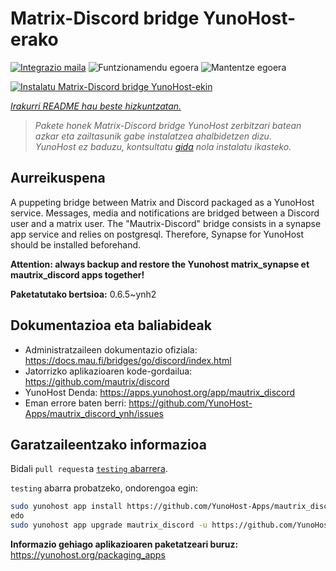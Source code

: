 <!--
Ohart ongi: README hau automatikoki sortu da <https://github.com/YunoHost/apps/tree/master/tools/readme_generator>ri esker
EZ editatu eskuz.
-->

# Matrix-Discord bridge YunoHost-erako

[![Integrazio maila](https://dash.yunohost.org/integration/mautrix_discord.svg)](https://dash.yunohost.org/appci/app/mautrix_discord) ![Funtzionamendu egoera](https://ci-apps.yunohost.org/ci/badges/mautrix_discord.status.svg) ![Mantentze egoera](https://ci-apps.yunohost.org/ci/badges/mautrix_discord.maintain.svg)

[![Instalatu Matrix-Discord bridge YunoHost-ekin](https://install-app.yunohost.org/install-with-yunohost.svg)](https://install-app.yunohost.org/?app=mautrix_discord)

*[Irakurri README hau beste hizkuntzatan.](./ALL_README.md)*

> *Pakete honek Matrix-Discord bridge YunoHost zerbitzari batean azkar eta zailtasunik gabe instalatzea ahalbidetzen dizu.*  
> *YunoHost ez baduzu, kontsultatu [gida](https://yunohost.org/install) nola instalatu ikasteko.*

## Aurreikuspena

A puppeting bridge between Matrix and Discord packaged as a YunoHost service. Messages, media and notifications are bridged between a Discord user and a matrix user. The "Mautrix-Discord" bridge consists in a synapse app service and relies on postgresql. Therefore, Synapse for YunoHost should be installed beforehand.

**Attention: always backup and restore the Yunohost matrix_synapse et mautrix_discord apps together!**


**Paketatutako bertsioa:** 0.6.5~ynh2
## Dokumentazioa eta baliabideak

- Administratzaileen dokumentazio ofiziala: <https://docs.mau.fi/bridges/go/discord/index.html>
- Jatorrizko aplikazioaren kode-gordailua: <https://github.com/mautrix/discord>
- YunoHost Denda: <https://apps.yunohost.org/app/mautrix_discord>
- Eman errore baten berri: <https://github.com/YunoHost-Apps/mautrix_discord_ynh/issues>

## Garatzaileentzako informazioa

Bidali `pull request`a [`testing` abarrera](https://github.com/YunoHost-Apps/mautrix_discord_ynh/tree/testing).

`testing` abarra probatzeko, ondorengoa egin:

```bash
sudo yunohost app install https://github.com/YunoHost-Apps/mautrix_discord_ynh/tree/testing --debug
edo
sudo yunohost app upgrade mautrix_discord -u https://github.com/YunoHost-Apps/mautrix_discord_ynh/tree/testing --debug
```

**Informazio gehiago aplikazioaren paketatzeari buruz:** <https://yunohost.org/packaging_apps>
